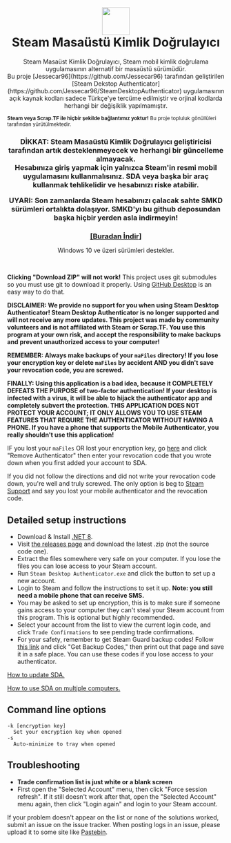 <h1 align="center">
  <img src="https://raw.githubusercontent.com/Jessecar96/SteamDesktopAuthenticator/master/icon.png" height="64" width="64" />
  <br/>
  Steam Masaüstü Kimlik Doğrulayıcı
</h1>
<p align="center">
Steam Masaüst Kimlik Doğrulayıcı, Steam mobil kimlik doğrulama uygulamasının alternatif bir masaüstü sürümüdür.<br/> Bu proje [Jessecar96](https://github.com/Jessecar96) tarafından geliştirilen [Steam Dekstop Authenticator](https://github.com/Jessecar96/SteamDesktopAuthenticator) uygulamasının açık kaynak kodları sadece Türkçe'ye tercüme edilmiştir ve orjinal kodlarda herhangi bir değişiklik yapılmamıştır.




  <sup><b>Steam veya Scrap.TF ile hiçbir şekilde bağlantımız yoktur!</b> Bu proje topluluk gönüllüleri tarafından yürütülmektedir.
</p>
<h3 align="center">
  <p>DİKKAT: Steam Masaüstü Kimlik Doğrulayıcı geliştiricisi tarafından artık desteklenmeyecek ve herhangi bir güncelleme almayacak.</br> Hesabınıza giriş yapmak için yalnızca Steam'in resmi mobil uygulamasını kullanmalısınız. SDA veya başka bir araç kullanmak tehlikelidir ve hesabınızı riske atabilir.</p>
  <p>UYARI: Son zamanlarda Steam hesabınızı çalacak sahte SMKD sürümleri ortalıkta dolaşıyor. SMKD'yı bu github deposundan başka hiçbir yerden asla indirmeyin!</p>
</h3>
<h3 align="center" style="margin-bottom:0">
  <a href="https://github.com/delidolu1adam/Steam_Desktop_Authenticator_Turkish/releases/latest">[Buradan İndir]</a>
</h3>
<p align="center">Windows 10 ve üzeri sürümleri destekler.</p>
<br>

**Clicking "Download ZIP" will not work!** This project uses git submodules so you must use git to download it properly. Using [GitHub Desktop](https://desktop.github.com/) is an easy way to do that.

**DISCLAIMER: We provide no support for you when using Steam Desktop Authenticator! Steam Desktop Authenticator is no longer supported and will not receive any more updates. This project was made by community volunteers and is not affiliated with Steam or Scrap.TF. You use this program at your own risk, and accept the responsibility to make backups and prevent unauthorized access to your computer!**

**REMEMBER: Always make backups of your `maFiles` directory! If you lose your encryption key or delete `maFiles` by accident AND you didn't save your revocation code, you are screwed.**

**FINALLY: Using this application is a bad idea, because it COMPLETELY DEFEATS THE PURPOSE of two-factor authentication! If your desktop is infected with a virus, it will be able to hijack the authenticator app and completely subvert the protection. THIS APPLICATION DOES NOT PROTECT YOUR ACCOUNT; IT ONLY ALLOWS YOU TO USE STEAM FEATURES THAT REQUIRE THE AUTHENTICATOR WITHOUT HAVING A PHONE. If you have a phone that supports the Mobile Authenticator, you really shouldn't use this application!**

IF you lost your `maFiles` OR lost your encryption key, go [here](https://store.steampowered.com/twofactor/manage) and click "Remove Authenticator" then enter your revocation code that you wrote down when you first added your account to SDA.

If you did not follow the directions and did not write your revocation code down, you're well and truly screwed. The only option is beg to [Steam Support](https://support.steampowered.com/) and say you lost your mobile authenticator and the revocation code.

## Detailed setup instructions
- Download & Install [.NET 8](https://dotnet.microsoft.com/en-us/download/dotnet/8.0).
- Visit [the releases page](https://github.com/Jessecar96/SteamDesktopAuthenticator/releases) and download the latest .zip (not the source code one).
- Extract the files somewhere very safe on your computer. If you lose the files you can lose access to your Steam account.
- Run `Steam Desktop Authenticator.exe` and click the button to set up a new account.
- Login to Steam and follow the instructions to set it up. **Note: you still need a mobile phone that can receive SMS.**
- You may be asked to set up encryption, this is to make sure if someone gains access to your computer they can't steal your Steam account from this program. This is optional but highly recommended.
- Select your account from the list to view the current login code, and click `Trade Confirmations` to see pending trade confirmations.
- For your safety, remember to get Steam Guard backup codes! Follow [this link](https://store.steampowered.com/twofactor/manage) and click "Get Backup Codes," then print out that page and save it in a safe place. You can use these codes if you lose access to your authenticator.

[How to update SDA.](https://github.com/Jessecar96/SteamDesktopAuthenticator/wiki/Updating)

[How to use SDA on multiple computers.](https://github.com/Jessecar96/SteamDesktopAuthenticator/wiki/Using-SDA-on-multiple-computers)


## Command line options
```
-k [encryption key]
  Set your encryption key when opened
-s
  Auto-minimize to tray when opened
```

## Troubleshooting
- **Trade confirmation list is just white or a blank screen**
 - First open the "Selected Account" menu, then click "Force session refresh". If it still doesn't work after that, open the "Selected Account" menu again, then click "Login again" and login to your Steam account.

If your problem doesn't appear on the list or none of the solutions worked, submit an issue on the issue tracker. When posting logs in an issue, please upload it to some site like [Pastebin](http://www.pastebin.com).
